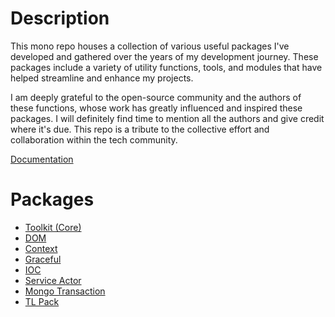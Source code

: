 # Description

This mono repo houses a collection of various useful packages I've developed and gathered over the years of my development journey. These packages include a variety of utility functions, tools, and modules that have helped streamline and enhance my projects.

I am deeply grateful to the open-source community and the authors of these functions, whose work has greatly influenced and inspired these packages. I will definitely find time to mention all the authors and give credit where it's due. This repo is a tribute to the collective effort and collaboration within the tech community.

[Documentation](https://men232.github.io/toolkit)

# Packages

- [Toolkit (Core)](https://men232.github.io/toolkit/reference/@andrew_l/toolkit/)
- [DOM](https://men232.github.io/toolkit/reference/@andrew_l/dom/)
- [Context](https://men232.github.io/toolkit/reference/@andrew_l/context/)
- [Graceful](https://men232.github.io/toolkit/reference/@andrew_l/graceful/)
- [IOC](https://men232.github.io/toolkit/reference/@andrew_l/ioc/)
- [Service Actor](https://men232.github.io/toolkit/reference/@andrew_l/service-actor/)
- [Mongo Transaction](https://men232.github.io/toolkit/reference/@andrew_l/mongo-transaction/)
- [TL Pack](https://men232.github.io/toolkit/reference/@andrew_l/tl-pack/)
